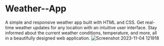 # Weather--App
A simple and responsive weather app built with HTML and CSS. Get real-time weather updates for any location with an intuitive user interface. Stay informed about the current weather conditions, temperature, and more, all in a beautifully designed web application.
![Screenshot 2023-11-04 121918](https://github.com/TharushiSath/Weather--App/assets/148171100/573d156b-4d49-415d-bd69-19716d62b588)
